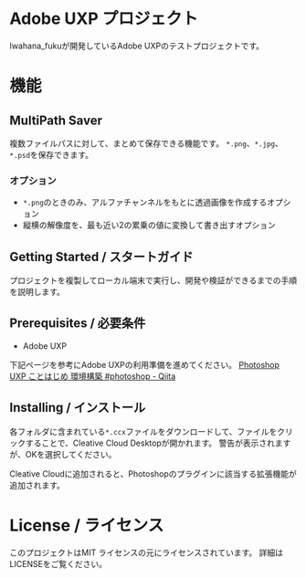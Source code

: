 # Adobe UXP プロジェクト
Iwahana_fukuが開発しているAdobe UXPのテストプロジェクトです。

# 機能
## MultiPath Saver
複数ファイルパスに対して、まとめて保存できる機能です。
`*.png`、`*.jpg`、`*.psd`を保存できます。

### オプション
* `*.png`のときのみ、アルファチャンネルをもとに透過画像を作成するオプション
* 縦横の解像度を、最も近い2の累乗の値に変換して書き出すオプション

## Getting Started / スタートガイド
プロジェクトを複製してローカル端末で実行し、開発や検証ができるまでの手順を説明します。

## Prerequisites / 必要条件
* Adobe UXP

下記ページを参考にAdobe UXPの利用準備を進めてください。
[Photoshop UXP ことはじめ 環境構築 #photoshop - Qiita](https://qiita.com/yukad2/items/a8ea5c1727305ea499bd)

## Installing / インストール
各フォルダに含まれている`*.ccx`ファイルをダウンロードして、ファイルをクリックすることで、Cleative Cloud Desktopが開かれます。
警告が表示されますが、OKを選択してください。

Cleative Cloudに追加されると、Photoshopのプラグインに該当する拡張機能が追加されます。

# License / ライセンス
このプロジェクトはMIT ライセンスの元にライセンスされています。
詳細はLICENSEをご覧ください。
